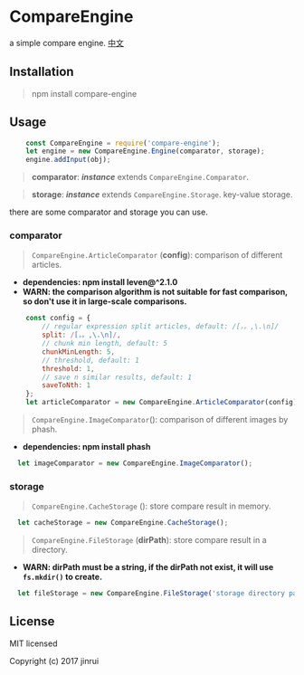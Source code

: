 # CompareEngine
a simple compare engine.
[中文](README_CN.md)

## Installation
> npm install compare-engine

## Usage
```javascript
    const CompareEngine = require('compare-engine');
    let engine = new CompareEngine.Engine(comparator, storage);
    engine.addInput(obj);
```
> __comparator__: ***instance*** extends `CompareEngine.Comparator`.

> __storage__: ***instance*** extends `CompareEngine.Storage`. key-value storage.

there are some comparator and storage you can use.

 ### __comparator__

> `CompareEngine.ArticleComparator` (__config__): comparison of different articles.
* __dependencies: npm install leven@^2.1.0__
* __WARN: the comparison algorithm is not suitable for fast comparison, so don't use it in large-scale comparisons.__
```javascript
    const config = {
        // regular expression split articles, default: /[，。,\.\n]/
        split: /[，。,\.\n]/,
        // chunk min length, default: 5
        chunkMinLength: 5,
        // threshold, default: 1
        threshold: 1,
        // save n similar results, default: 1
        saveToNth: 1
    };
    let articleComparator = new CompareEngine.ArticleComparator(config);
```

> `CompareEngine.ImageComparator`(): comparison of different images by phash.
* __dependencies: npm install phash__
```javascript
  let imageComparator = new CompareEngine.ImageComparator();
```

### __storage__

> `CompareEngine.CacheStorage` (): store compare result in memory.
```javascript
  let cacheStorage = new CompareEngine.CacheStorage();
```

> `CompareEngine.FileStorage` (__dirPath__): store compare result in a directory.
* __WARN: __dirPath__ must be a string, if the __dirPath__ not exist, it will use `fs.mkdir()` to create.__
```javascript
  let fileStorage = new CompareEngine.FileStorage('storage directory path');
```

## License
MIT licensed

Copyright (c) 2017 jinrui
